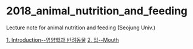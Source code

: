 # 2018_animal_nutrition_and_feeding
Lecture note for animal nutrition and feeding (Seojung Univ.)

[1. Introduction--영양학과 반려동물](https://youngjunna.github.io/2018/02/02/CANF-Introduction/)
[2. 입--Mouth](https://youngjunna.github.io/2018/05/02/CANF-Mouth)
